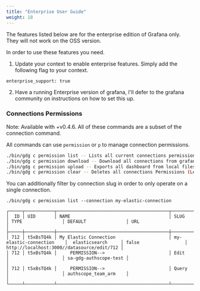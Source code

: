 ```yaml
---
title: "Enterprise User Guide"
weight: 18
---
```

The features listed below are for the enterprise edition of Grafana only.  They will not work on the OSS version.

In order to use these features you need.

1. Update your context to enable enterprise features.  Simply add the following flag to your context.

`enterprise_support: true`

2. Have a running Enterprise version of grafana, I'll defer to the grafana community on instructions on how to set this up.

### Connections Permissions

Note:  Available with +v0.4.6.  All of these commands are a subset of the connection command.

All commands can use `permission` or `p` to manage connection permissions.

```sh
./bin/gdg c permission list -- Lists all current connections permissions
./bin/gdg c permission download -- Download all connections from grafana to local file system
./bin/gdg c permission upload -- Exports all dashboard from local filesystem (matching folder filter) to Grafana
./bin/gdg c permission clear -- Deletes all connections Permissions (Leaving only the default values)
```

You can additionally filter by connection slug in order to only operate on a single connection.

`./bin/gdg c permission list --connection my-elastic-connection `

```
┌─────┬───────────┬──────────────────────────────────────────┬───────────────────────────────────────────────┬───────────────────────┬────────────────────────────────────────────┐
│  ID │ UID       │ NAME                                     │ SLUG                     │ TYPE               │ DEFAULT               │ URL                                        │
├─────┼───────────┼──────────────────────────────────────────┼──────────────────────────┼────────────────────┼───────────────────────┼────────────────────────────────────────────┤
│ 712 │ t5xBsTQ4k │ My Elastic Connection                    │ my-elastic-connection    │  elasticsearch     │ false                 │ http://localhost:3000//datasource/edit/712 │
│ 712 │ t5xBsTQ4k │     PERMISSION-->                        │ Edit                     │                    │ sa-gdg-authscope-test │                                            │
│ 712 │ t5xBsTQ4k │     PERMISSION-->                        │ Query                    │                    │ authscope_team_arm    │                                            │
└─────┴───────────┴──────────────────────────────────────────┴──────────────────────────┴────────────────────┴───────────────────────┴────────────────────────────────────────────┘
````
